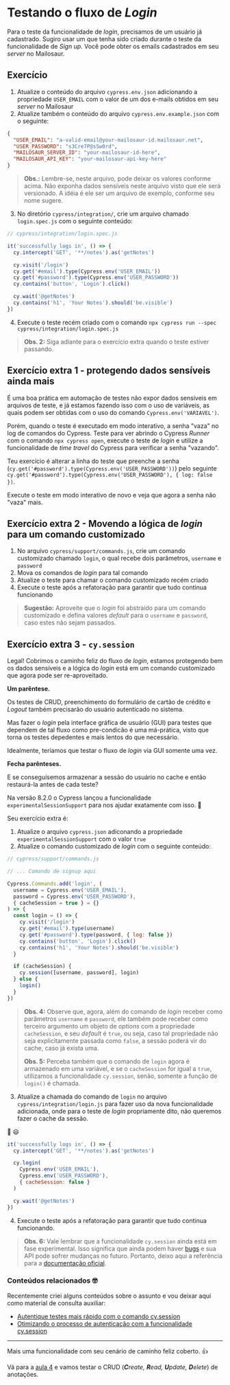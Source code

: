 # Testando o fluxo de _Login_

Para o teste da funcionalidade de _login_, precisamos de um usuário já cadastrado. Sugiro usar um que tenha sido criado durante o teste da funcionalidade de _Sign up_. Você pode obter os emails cadastrados em seu _server_ no Mailosaur.

## Exercício

1. Atualize o conteúdo do arquivo `cypress.env.json` adicionando a propriedade `USER_EMAIL` com o valor de um dos e-mails obtidos em seu _server_ no Mailosaur
2. Atualize também o conteúdo do arquivo `cypress.env.example.json` com o seguinte:

```json
{
  "USER_EMAIL": "a-valid-email@your-mailosaur-id.mailosaur.net",
  "USER_PASSWORD": "s3Cre7P@sSw0rd",
  "MAILOSAUR_SERVER_ID": "your-mailosaur-id-here",
  "MAILOSAUR_API_KEY": "your-mailosaur-api-key-here"
}
```

> **Obs.:** Lembre-se, neste arquivo, pode deixar os valores conforme acima. Não exponha dados sensíveis neste arquivo visto que ele será versionado. A idéia é ele ser um arquivo de exemplo, conforme seu nome sugere.

3. No diretório `cypress/integration/`, crie um arquivo chamado `login.spec.js` com o seguinte conteúdo:

```js
// cypress/integration/login.spec.js

it('successfully logs in', () => {
  cy.intercept('GET', '**/notes').as('getNotes')

  cy.visit('/login')
  cy.get('#email').type(Cypress.env('USER_EMAIL'))
  cy.get('#password').type(Cypress.env('USER_PASSWORD'))
  cy.contains('button', 'Login').click()

  cy.wait('@getNotes')
  cy.contains('h1', 'Your Notes').should('be.visible')
})
```

4. Execute o teste recém criado com o comando `npx cypress run --spec cypress/integration/login.spec.js`

> **Obs. 2:** Siga adiante para o exercício extra quando o teste estiver passando.

## Exercício extra 1 - protegendo dados sensíveis ainda mais

É uma boa prática em automação de testes não expor dados sensíveis em arquivos de teste, e já estamos fazendo isso com o uso de variáveis, as quais podem ser obtidas com o uso do comando `Cypress.env('VARIAVEL')`.

Porém, quando o teste é executado em modo interativo, a senha "vaza" no log de comandos do Cypress. Teste para ver abrindo o Cypress _Runner_ com o comando `npx cypress open`, execute o teste de _login_ e utilize a funcionalidade de _time travel_ do Cypress para verificar a senha "vazando".

Teu exercício é alterar a linha do teste que preenche a senha (`cy.get('#password').type(Cypress.env('USER_PASSWORD'))`) pelo seguinte `cy.get('#password').type(Cypress.env('USER_PASSWORD'), { log: false })`.

Execute o teste em modo interativo de novo e veja que agora a senha não "vaza" mais.

## Exercício extra 2 - Movendo a lógica de _login_ para um comando customizado

1. No arquivo `cypress/support/commands.js`, crie um comando customizado chamado `login`, o qual recebe dois parâmetros, `username` e `password`
2. Mova os comandos de _login_ para tal comando
3. Atualize o teste para chamar o comando customizado recém criado
4. Execute o teste após a refatoração para garantir que tudo continua funcionando

> **Sugestão:** Aproveite que o _login_ foi abstraído para um comando customizado e defina valores _default_ para o `username` e `password`, caso estes não sejam passados.

## Exercício extra 3 - `cy.session`

Legal! Cobrimos o caminho feliz do fluxo de _login_, estamos protegendo bem os dados sensíveis e a lógica do _login_ está em um comando customizado que agora pode ser re-aproveitado.

**Um parêntese.**

Os testes de CRUD, preenchimento do formulário de cartão de crédito e _Logout_ também precisarão do usuário autenticado no sistema.

Mas fazer o _login_ pela interface gráfica de usuário (GUI) para testes que dependem de tal fluxo como pre-condicão é uma má-prática, visto que torna os testes depedentes e mais lentos do que necessário.

Idealmente, teríamos que testar o fluxo de _login_ via GUI somente uma vez.

**Fecha parênteses.**

E se conseguísemos armazenar a sessão do usuário no cache e então restaurá-la antes de cada teste?

Na versão 8.2.0 o Cypress lançou a funcionalidade `experimentalSessionSupport` para nos ajudar exatamente com isso. 🎊

Seu exercício extra é:

1. Atualize o arquivo `cypress.json` adiconando a propriedade `experimentalSessionSupport` com o valor `true`
2. Atualize o comando customizado de _login_ com o seguinte conteúdo:

```js
// cypress/support/commands.js

// ... Comando de signup aqui

Cypress.Commands.add('login', (
  username = Cypress.env('USER_EMAIL'),
  password = Cypress.env('USER_PASSWORD'),
  { cacheSession = true } = {}
) => {
  const login = () => {
    cy.visit('/login')
    cy.get('#email').type(username)
    cy.get('#password').type(password, { log: false })
    cy.contains('button', 'Login').click()
    cy.contains('h1', 'Your Notes').should('be.visible')
  }

  if (cacheSession) {
    cy.session([username, password], login)
  } else {
    login()
  }
})
```

> **Obs. 4:** Observe que, agora, além do comando de _login_ receber como parâmetros `username` e `password`, ele também pode receber como terceiro argumento um objeto de _options_ com a propriedade `cacheSession`, e seu _default_ é `true`, ou seja, caso tal propriedade não seja explicitamente passada como `false`, a sessão poderá vir do cache, caso já exista uma.
>
> **Obs. 5:** Perceba também que o comando de `login` agora é armazenado em uma variável, e se o `cacheSession` for igual a `true`, utilizamos a funcionalidade `cy.session`, senão, somente a função de `login()` é chamada.

3. Atualize a chamada do comando de `login` no arquivo `cypress/integration/login.js` para fazer uso da nova funcionalidade adicionada, onde para o teste de _login_ propriamente dito, não queremos fazer o cache da sessão.

🙊 😃

```js
it('successfully logs in', () => {
  cy.intercept('GET', '**/notes').as('getNotes')

  cy.login(
    Cypress.env('USER_EMAIL'),
    Cypress.env('USER_PASSWORD'),
    { cacheSession: false }
  )

  cy.wait('@getNotes')
})
```

4. Execute o teste após a refatoração para garantir que tudo continua funcionando.

> **Obs. 6:** Vale lembrar que a funcionalidade `cy.session` ainda está em fase experimental. Isso significa que ainda podem haver [bugs](https://github.com/cypress-io/cypress/issues/17642) e sua API pode sofrer mudanças no futuro. Portanto, deixo aqui a referência para a [documentação oficial](https://docs.cypress.io/api/commands/session).

### Conteúdos relacionados 🤓

Recentemente criei alguns conteúdos sobre o assunto e vou deixar aqui como material de consulta auxiliar:

- [Autentique testes mais rápido com o comando cy.session](https://talkingabouttesting.com/2021/08/07/autentique-testes-mais-rapido-com-o-comando-cy-session/)
- [Otimizando o processo de autenticação com a funcionalidade cy.session](https://youtu.be/_rh7Ia3yuy0)

___

Mais uma funcionalidade com seu cenário de caminho feliz coberto. 👍

Vá para a [aula 4](./4.md) e vamos testar o CRUD (_**C**reate, **R**ead, **U**pdate, **D**elete_) de anotações.
